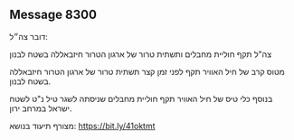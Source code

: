 ## Message 8300

דובר צה״ל:

צה"ל תקף חוליית מחבלים ותשתית טרור של ארגון הטרור חיזבאללה בשטח לבנון

מטוס קרב של חיל האוויר תקף לפני זמן קצר תשתית טרור של ארגון הטרור חיזבאללה בשטח לבנון.

בנוסף כלי טיס של חיל האוויר תקף חוליית מחבלים שניסתה לשגר טיל נ"ט לשטח ישראל במרחב ירון.

מצורף תיעוד בנושא: https://bit.ly/41oktmt

